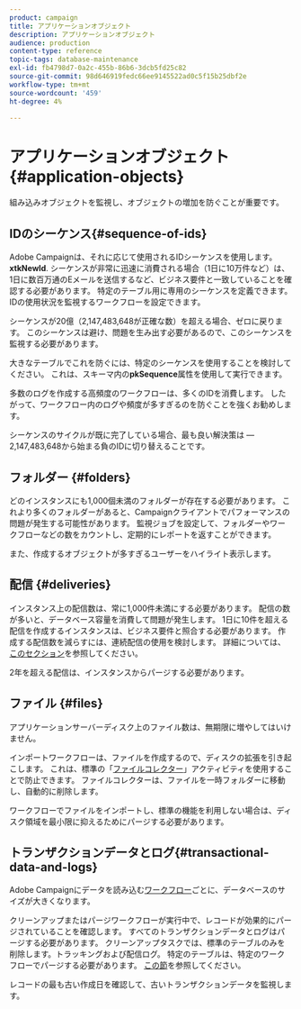 ```yaml
---
product: campaign
title: アプリケーションオブジェクト
description: アプリケーションオブジェクト
audience: production
content-type: reference
topic-tags: database-maintenance
exl-id: fb4798d7-0a2c-455b-86b6-3dcb5fd25c82
source-git-commit: 98d646919fedc66ee9145522ad0c5f15b25dbf2e
workflow-type: tm+mt
source-wordcount: '459'
ht-degree: 4%

---
```


# アプリケーションオブジェクト{#application-objects}

組み込みオブジェクトを監視し、オブジェクトの増加を防ぐことが重要です。

## IDのシーケンス{#sequence-of-ids}

Adobe Campaignは、それに応じて使用されるIDシーケンスを使用します。**xtkNewId**. シーケンスが非常に迅速に消費される場合（1日に10万件など）は、1日に数百万通のEメールを送信するなど、ビジネス要件と一致していることを確認する必要があります。 特定のテーブル用に専用のシーケンスを定義できます。 IDの使用状況を監視するワークフローを設定できます。

シーケンスが20億（2,147,483,648が正確な数）を超える場合、ゼロに戻ります。 このシーケンスは避け、問題を生み出す必要があるので、このシーケンスを監視する必要があります。

大きなテーブルでこれを防ぐには、特定のシーケンスを使用することを検討してください。 これは、スキーマ内の&#x200B;**pkSequence**&#x200B;属性を使用して実行できます。

多数のログを作成する高頻度のワークフローは、多くのIDを消費します。 したがって、ワークフロー内のログや頻度が多すぎるのを防ぐことを強くお勧めします。

シーケンスのサイクルが既に完了している場合、最も良い解決策は —2,147,483,648から始まる負のIDに切り替えることです。

## フォルダー {#folders}

どのインスタンスにも1,000個未満のフォルダーが存在する必要があります。 これより多くのフォルダーがあると、Campaignクライアントでパフォーマンスの問題が発生する可能性があります。 監視ジョブを設定して、フォルダーやワークフローなどの数をカウントし、定期的にレポートを返すことができます。

また、作成するオブジェクトが多すぎるユーザーをハイライト表示します。

## 配信 {#deliveries}

インスタンス上の配信数は、常に1,000件未満にする必要があります。 配信の数が多いと、データベース容量を消費して問題が発生します。 1日に10件を超える配信を作成するインスタンスは、ビジネス要件と照合する必要があります。 作成する配信数を減らすには、連続配信の使用を検討します。 詳細については、[このセクション](../../workflow/using/continuous-delivery.md)を参照してください。

2年を超える配信は、インスタンスからパージする必要があります。

## ファイル {#files}

アプリケーションサーバーディスク上のファイル数は、無期限に増やしてはいけません。

インポートワークフローは、ファイルを作成するので、ディスクの拡張を引き起こします。 これは、標準の「[ファイルコレクター](../../workflow/using/file-collector.md)」アクティビティを使用することで防止できます。 ファイルコレクターは、ファイルを一時フォルダーに移動し、自動的に削除します。

ワークフローでファイルをインポートし、標準の機能を利用しない場合は、ディスク領域を最小限に抑えるためにパージする必要があります。

## トランザクションデータとログ{#transactional-data-and-logs}

Adobe Campaignにデータを読み込む[ワークフロー](../../workflow/using/data-life-cycle.md#work-table)ごとに、データベースのサイズが大きくなります。

クリーンアップまたはパージワークフローが実行中で、レコードが効果的にパージされていることを確認します。 すべてのトランザクションデータとログはパージする必要があります。 クリーンアップタスクでは、標準のテーブルのみを削除します。トラッキングおよび配信ログ。 特定のテーブルは、特定のワークフローでパージする必要があります。 [この節](../../workflow/using/monitoring-workflow-execution.md#purging-the-logs)を参照してください。

レコードの最も古い作成日を確認して、古いトランザクションデータを監視します。
